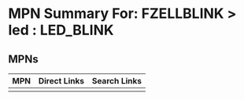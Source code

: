 



# MPN Summary For: FZELLBLINK > led : LED_BLINK

## MPNs
  

|MPN|Direct Links|Search Links|
| :--- | :--- | :--- |
||||
